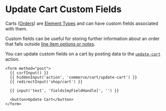 # Update Cart Custom Fields

Carts ([Orders](orders-carts.md)) are [Element Types](/4.x/extend/element-types.md) and can have custom fields associated with them.

Custom fields can be useful for storing further information about an order that falls outside [line item options or notes](orders-carts.md#line-item-options-and-notes).

You can update custom fields on a cart by posting data to the [`update-cart`](dev/controller-actions.md#post-cart-update-cart) action.

```twig
<form method="post">
  {{ csrfInput() }}
  {{ hiddenInput('action', 'commerce/cart/update-cart') }}
  {{ redirectInput('shop/cart') }}

  {{ input('text', 'fields[myFieldHandle]', '') }}

  <button>Update Cart</button>
</form>
```
